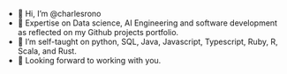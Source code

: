 - 👋 Hi, I’m @charlesrono
- 🌱 Expertise on Data science, AI Engineering  and software development as reflected on my Github projects portfolio.
- 👀 I’m self-taught on python, SQL, Java, Javascript, Typescript, Ruby, R, Scala, and Rust.
- 🌱 Looking forward to working with you.
